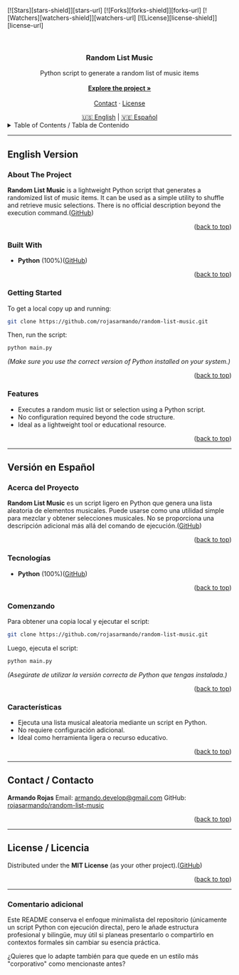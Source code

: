 <a id="readme-top"></a>

<!-- PROJECT SHIELDS -->

\[!\[Stars]\[stars-shield]]\[stars-url]
\[!\[Forks]\[forks-shield]]\[forks-url]
\[!\[Watchers]\[watchers-shield]]\[watchers-url]
\[!\[License]\[license-shield]]\[license-url]

<br />
<div align="center">
  <h3 align="center">Random List Music</h3>
  <p align="center">
    Python script to generate a random list of music items
    <br />
    <br />
    <a href="#about-the-project"><strong>Explore the project »</strong></a>
    <br />
    <br />
    <a href="#contact">Contact</a>
    ·
    <a href="#license">License</a>
  </p>
</div>

<div align="center">
  <a href="#english-version">🇺🇸 English</a> | 
  <a href="#versión-en-español">🇻🇪 Español</a>
</div>

<details>
  <summary>Table of Contents / Tabla de Contenido</summary>
  <ol>
    <li>
      <a href="#english-version">English Version</a>
      <ul>
        <li><a href="#about-the-project">About The Project</a></li>
        <li><a href="#built-with">Built With</a></li>
        <li><a href="#getting-started">Getting Started</a></li>
        <li><a href="#features">Features</a></li>
      </ul>
    </li>
    <li>
      <a href="#versión-en-español">Versión en Español</a>
      <ul>
        <li><a href="#acerca-del-proyecto">Acerca del Proyecto</a></li>
        <li><a href="#tecnologías">Tecnologías</a></li>
        <li><a href="#comenzando">Comenzando</a></li>
        <li><a href="#características">Características</a></li>
      </ul>
    </li>
    <li><a href="#contact">Contact / Contacto</a></li>
    <li><a href="#license">License / Licencia</a></li>
  </ol>
</details>

---

## English Version

<div id="english-version"></div>

### About The Project

**Random List Music** is a lightweight Python script that generates a randomized list of music items. It can be used as a simple utility to shuffle and retrieve music selections.
There is no official description beyond the execution command.([GitHub][1])

<p align="right">(<a href="#readme-top">back to top</a>)</p>

### Built With

* **Python** (100%)([GitHub][2])

<p align="right">(<a href="#readme-top">back to top</a>)</p>

### Getting Started

To get a local copy up and running:

```sh
git clone https://github.com/rojasarmando/random-list-music.git
```

Then, run the script:

```sh
python main.py
```

*(Make sure you use the correct version of Python installed on your system.)*

<p align="right">(<a href="#readme-top">back to top</a>)</p>

### Features

* Executes a random music list or selection using a Python script.
* No configuration required beyond the code structure.
* Ideal as a lightweight tool or educational resource.

<p align="right">(<a href="#readme-top">back to top</a>)</p>

---

## Versión en Español

<div id="versión-en-español"></div>

### Acerca del Proyecto

**Random List Music** es un script ligero en Python que genera una lista aleatoria de elementos musicales. Puede usarse como una utilidad simple para mezclar y obtener selecciones musicales.
No se proporciona una descripción adicional más allá del comando de ejecución.([GitHub][1])

<p align="right">(<a href="#readme-top">back to top</a>)</p>

### Tecnologías

* **Python** (100%)([GitHub][2])

<p align="right">(<a href="#readme-top">back to top</a>)</p>

### Comenzando

Para obtener una copia local y ejecutar el script:

```sh
git clone https://github.com/rojasarmando/random-list-music.git
```

Luego, ejecuta el script:

```sh
python main.py
```

*(Asegúrate de utilizar la versión correcta de Python que tengas instalada.)*

<p align="right">(<a href="#readme-top">back to top</a>)</p>

### Características

* Ejecuta una lista musical aleatoria mediante un script en Python.
* No requiere configuración adicional.
* Ideal como herramienta ligera o recurso educativo.

<p align="right">(<a href="#readme-top">back to top</a>)</p>

---

## Contact / Contacto

**Armando Rojas**
Email: [armando.develop@gmail.com](mailto:armando.develop@gmail.com)
GitHub: [rojasarmando/random-list-music](https://github.com/rojasarmando/random-list-music)

<p align="right">(<a href="#readme-top">back to top</a>)</p>

---

## License / Licencia

Distributed under the **MIT License** (as your other project).([GitHub][1])

<p align="right">(<a href="#readme-top">back to top</a>)</p>

---

### Comentario adicional

Este README conserva el enfoque minimalista del repositorio (únicamente un script Python con ejecución directa), pero le añade estructura profesional y bilingüe, muy útil si planeas presentarlo o compartirlo en contextos formales sin cambiar su esencia práctica.

¿Quieres que lo adapte también para que quede en un estilo más "corporativo" como mencionaste antes?

[1]: https://github.com/rojasarmando/random-list-music?utm_source=chatgpt.com "GitHub - rojasarmando/random-list-music"
[2]: https://github.com/rojasarmando/random-list-music "GitHub - rojasarmando/random-list-music"
